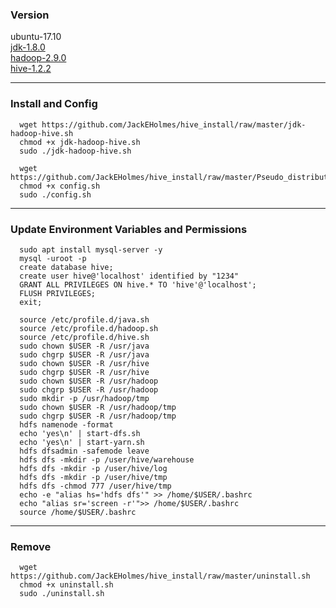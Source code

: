 ### Version
      
   ubuntu-17.10  
   [jdk-1.8.0](http://www.oracle.com/technetwork/java/javase/downloads/jdk8-downloads-2133151.html)  
   [hadoop-2.9.0](http://mirrors.tuna.tsinghua.edu.cn/apache/hadoop/common/hadoop-2.9.0/)  
   [hive-1.2.2](https://mirrors.tuna.tsinghua.edu.cn/apache/hive/hive-1.2.2/)  


* * *

### Install and Config

      wget https://github.com/JackEHolmes/hive_install/raw/master/jdk-hadoop-hive.sh
      chmod +x jdk-hadoop-hive.sh  
      sudo ./jdk-hadoop-hive.sh 

      wget https://github.com/JackEHolmes/hive_install/raw/master/Pseudo_distributed/config.sh  
      chmod +x config.sh  
      sudo ./config.sh  

  
* * *

### Update Environment Variables and Permissions
      sudo apt install mysql-server -y
      mysql -uroot -p
      create database hive;
      create user hive@'localhost' identified by "1234"
      GRANT ALL PRIVILEGES ON hive.* TO 'hive'@'localhost';
      FLUSH PRIVILEGES;
      exit;

      source /etc/profile.d/java.sh  
      source /etc/profile.d/hadoop.sh  
      source /etc/profile.d/hive.sh 
      sudo chown $USER -R /usr/java
      sudo chgrp $USER -R /usr/java
      sudo chown $USER -R /usr/hive
      sudo chgrp $USER -R /usr/hive
      sudo chown $USER -R /usr/hadoop
      sudo chgrp $USER -R /usr/hadoop
      sudo mkdir -p /usr/hadoop/tmp
      sudo chown $USER -R /usr/hadoop/tmp
      sudo chgrp $USER -R /usr/hadoop/tmp
      hdfs namenode -format
      echo 'yes\n' | start-dfs.sh
      echo 'yes\n' | start-yarn.sh
      hdfs dfsadmin -safemode leave
      hdfs dfs -mkdir -p /user/hive/warehouse
      hdfs dfs -mkdir -p /user/hive/log
      hdfs dfs -mkdir -p /user/hive/tmp
      hdfs dfs -chmod 777 /user/hive/tmp
      echo -e "alias hs='hdfs dfs'" >> /home/$USER/.bashrc
      echo "alias sr='screen -r'">> /home/$USER/.bashrc
      source /home/$USER/.bashrc

* * *
### Remove
     
      wget https://github.com/JackEHolmes/hive_install/raw/master/uninstall.sh  
      chmod +x uninstall.sh  
      sudo ./uninstall.sh   

